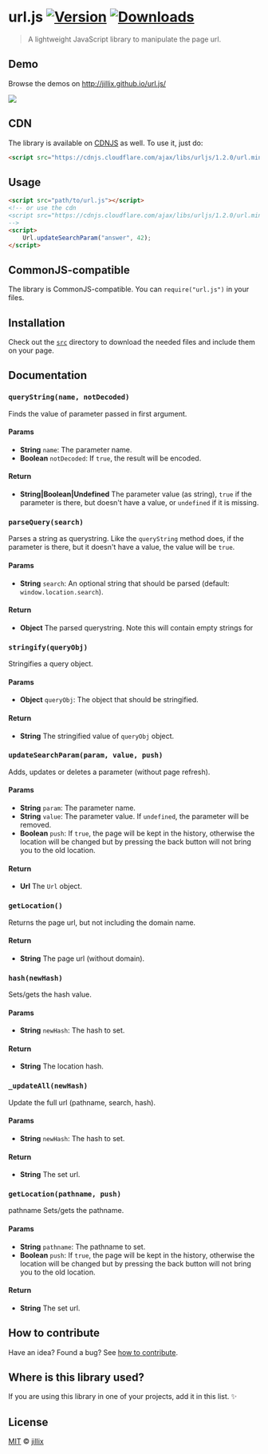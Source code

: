 # url.js [![Version](https://img.shields.io/npm/v/urljs.svg)](https://www.npmjs.com/package/urljs) [![Downloads](https://img.shields.io/npm/dt/urljs.svg)](https://www.npmjs.com/package/urljs)

> A lightweight JavaScript library to manipulate the page url.

## Demo

Browse the demos on http://jillix.github.io/url.js/

[![](http://i.imgur.com/BYxaxU1.png)](http://jillix.github.io/url.js/)

## CDN

The library is available on [CDNJS](https://cdnjs.com/libraries/urljs) as well. To use it, just do:

```html
<script src="https://cdnjs.cloudflare.com/ajax/libs/urljs/1.2.0/url.min.js"></script>
```
## Usage
```html
<script src="path/to/url.js"></script>
<!-- or use the cdn
<script src="https://cdnjs.cloudflare.com/ajax/libs/urljs/1.2.0/url.min.js"></script>
-->
<script>
    Url.updateSearchParam("answer", 42);
</script>
```
## CommonJS-compatible

The library is CommonJS-compatible. You can `require("url.js")` in your files.

## Installation

Check out the [`src`](/src) directory to download the needed files and include them on your page.

## Documentation

### `queryString(name, notDecoded)`
Finds the value of parameter passed in first argument.

#### Params
- **String** `name`: The parameter name.
- **Boolean** `notDecoded`: If `true`, the result will be encoded.

#### Return
- **String|Boolean|Undefined** The parameter value (as string), `true` if the parameter is there, but doesn't have a value, or
`undefined` if it is missing.

### `parseQuery(search)`
Parses a string as querystring. Like the `queryString` method does, if
the parameter is there, but it doesn't have a value, the value will
be `true`.

#### Params
- **String** `search`: An optional string that should be parsed (default: `window.location.search`).

#### Return
- **Object** The parsed querystring. Note this will contain empty strings for

### `stringify(queryObj)`
Stringifies a query object.

#### Params
- **Object** `queryObj`: The object that should be stringified.

#### Return
- **String** The stringified value of `queryObj` object.

### `updateSearchParam(param, value, push)`
Adds, updates or deletes a parameter (without page refresh).

#### Params
- **String** `param`: The parameter name.
- **String** `value`: The parameter value. If `undefined`, the parameter will be removed.
- **Boolean** `push`: If `true`, the page will be kept in the history, otherwise the location will be changed but by pressing the back button
will not bring you to the old location.

#### Return
- **Url** The `Url` object.

### `getLocation()`
Returns the page url, but not including the domain name.

#### Return
- **String** The page url (without domain).

### `hash(newHash)`
Sets/gets the hash value.

#### Params
- **String** `newHash`: The hash to set.

#### Return
- **String** The location hash.

### `_updateAll(newHash)`
Update the full url (pathname, search, hash).

#### Params
- **String** `newHash`: The hash to set.

#### Return
- **String** The set url.

### `getLocation(pathname, push)`
pathname
Sets/gets the pathname.

#### Params
- **String** `pathname`: The pathname to set.
- **Boolean** `push`: If `true`, the page will be kept in the history, otherwise the location will be changed but by pressing the back button
will not bring you to the old location.

#### Return
- **String** The set url.

## How to contribute
Have an idea? Found a bug? See [how to contribute][contributing].

## Where is this library used?
If you are using this library in one of your projects, add it in this list. :sparkles:

## License

[MIT][license] © [jillix][website]

[license]: http://showalicense.com/?fullname=jillix%20%3Ccontact%40jillix.com%3E%20(http%3A%2F%2Fjillix.com)&year=2014#license-mit
[website]: http://jillix.com
[contributing]: /CONTRIBUTING.md
[docs]: /DOCUMENTATION.md